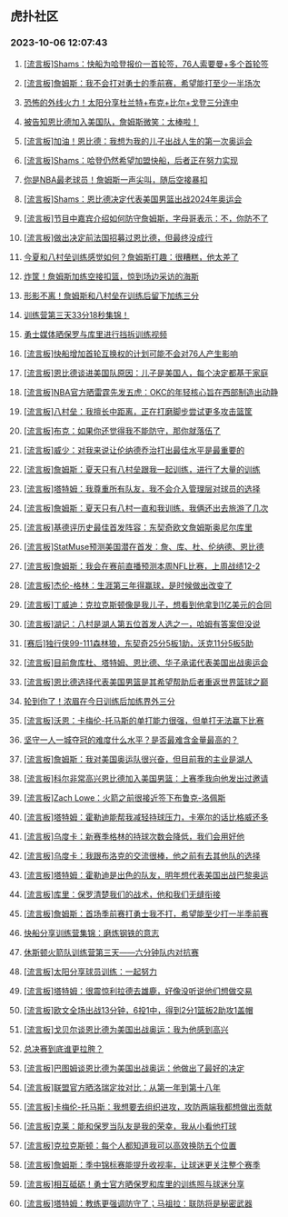## 虎扑社区 
### 2023-10-06 12:07:43

1. [[流言板]Shams：快船为哈登报价一首轮签，76人索要曼+多个首轮签](https://bbs.hupu.com/62354947.html)

2. [[流言板]詹姆斯：我不会打对勇士的季前赛，希望能打至少一半场次](https://bbs.hupu.com/62354472.html)

3. [恐怖的外线火力！太阳分享杜兰特+布克+比尔+戈登三分连中](https://bbs.hupu.com/62355843.html)

4. [被告知恩比德加入美国队，詹姆斯微笑：太棒啦！](https://bbs.hupu.com/62354383.html)

5. [[流言板]加油！恩比德：我想为我的儿子出战人生的第一次奥运会](https://bbs.hupu.com/62354271.html)

6. [[流言板]Shams：哈登仍然希望加盟快船，后者正在努力实现](https://bbs.hupu.com/62354118.html)

7. [你是NBA最老球员！詹姆斯一声尖叫，随后空接暴扣](https://bbs.hupu.com/62354235.html)

8. [[流言板]Shams：恩比德决定代表美国男篮出战2024年奥运会](https://bbs.hupu.com/62352481.html)

9. [[流言板]节目中嘉宾介绍如何防守詹姆斯，字母哥表示：不，你防不了](https://bbs.hupu.com/62355748.html)

10. [[流言板]做出决定前法国招募过恩比德，但最终没成行](https://bbs.hupu.com/62354196.html)

11. [今夏和八村垒训练感觉如何？詹姆斯打趣：很糟糕，他太差了](https://bbs.hupu.com/62355560.html)

12. [炸筐！詹姆斯加练空接扣篮，惊到场边采访的海斯](https://bbs.hupu.com/62354326.html)

13. [形影不离！詹姆斯和八村垒在训练后留下加练三分](https://bbs.hupu.com/62355456.html)

14. [训练营第三天33分18秒集锦！](https://bbs.hupu.com/62354403.html)

15. [勇士媒体晒保罗与库里进行挡拆训练视频](https://bbs.hupu.com/62355146.html)

16. [[流言板]快船增加首轮互换权的计划可能不会对76人产生影响](https://bbs.hupu.com/62354433.html)

17. [[流言板]恩比德谈进美国队原因：儿子是美国人，每个决定都基于家庭](https://bbs.hupu.com/62353744.html)

18. [[流言板]NBA官方晒雷霆先发五虎：OKC的年轻核心旨在西部制造出动静](https://bbs.hupu.com/62355054.html)

19. [[流言板]八村垒：我擅长中距离，正在打磨脚步尝试更多攻击篮筐](https://bbs.hupu.com/62356309.html)

20. [[流言板]布克：如果你还觉得我不能防守，那你就落伍了](https://bbs.hupu.com/62355922.html)

21. [[流言板]威少：对我来说让伦纳德乔治打出最佳水平是最重要的](https://bbs.hupu.com/62355081.html)

22. [[流言板]詹姆斯：夏天只有八村垒跟我一起训练，进行了大量的训练](https://bbs.hupu.com/62356151.html)

23. [[流言板]塔特姆：我尊重所有队友，我不会介入管理层对球员的选择](https://bbs.hupu.com/62355350.html)

24. [[流言板]詹姆斯：夏天只有八村一直和我训练，我俩还出去旅游了几次](https://bbs.hupu.com/62354174.html)

25. [[流言板]基德评历史最佳首发阵容：东契奇欧文詹姆斯奥尼尔库里](https://bbs.hupu.com/62356537.html)

26. [[流言板]StatMuse预测美国潜在首发：詹、库、杜、伦纳德、恩比德](https://bbs.hupu.com/62353606.html)

27. [[流言板]詹姆斯：我会在赛前直播预测本周NFL比赛，上周战绩12-2](https://bbs.hupu.com/62355011.html)

28. [[流言板]杰伦-格林：生涯第三年得赢球，是时候做出改变了](https://bbs.hupu.com/62354984.html)

29. [[流言板]丁威迪：克拉克斯顿像是我儿子，想看到他拿到1亿美元的合同](https://bbs.hupu.com/62356092.html)

30. [[流言板]湖记：八村是湖人第五位首发人选之一，哈姆有答案但没说](https://bbs.hupu.com/62354141.html)

31. [[赛后]独行侠99-111森林狼，东契奇25分5板1助，沃克11分5板5助](https://bbs.hupu.com/62353651.html)

32. [[流言板]目前詹库杜、塔特姆、恩比德、华子承诺代表美国出战奥运会](https://bbs.hupu.com/62352691.html)

33. [[流言板]恩比德选择代表美国男篮是其希望帮助后者重返世界篮球之巅](https://bbs.hupu.com/62352630.html)

34. [轮到你了！浓眉在今日训练后加练界外三分](https://bbs.hupu.com/62354753.html)

35. [[流言板]沃恩：卡梅伦-托马斯的单打能力很强，但单打无法赢下比赛](https://bbs.hupu.com/62355925.html)

36. [坚守一人一城夺冠的难度什么水平？是否最难含金量最高的？](https://bbs.hupu.com/62355127.html)

37. [[流言板]詹姆斯：我对美国奥运队很兴奋，但目前我的主业是湖人](https://bbs.hupu.com/62354712.html)

38. [[流言板]科尔非常高兴恩比德加入美国男篮：上赛季我向他发出过邀请](https://bbs.hupu.com/62354106.html)

39. [[流言板]Zach Lowe：火箭之前很接近签下布鲁克-洛佩斯](https://bbs.hupu.com/62355036.html)

40. [[流言板]塔特姆：霍勒迪能帮我减轻持球压力，卡塞尔的话比格威还多](https://bbs.hupu.com/62355303.html)

41. [[流言板]乌度卡：新赛季格林的持球次数会降低，我们会用好他](https://bbs.hupu.com/62355026.html)

42. [[流言板]乌度卡：我跟布洛克的交流很棒，他之前有去其他队的选择](https://bbs.hupu.com/62355254.html)

43. [[流言板]塔特姆：霍勒迪是出色的队友，明年想代表美国出战巴黎奥运](https://bbs.hupu.com/62354852.html)

44. [[流言板]库里：保罗清楚我们的战术，他和我们无缝衔接](https://bbs.hupu.com/62354937.html)

45. [[流言板]詹姆斯：首场季前赛打勇士我不打，希望能至少打一半季前赛](https://bbs.hupu.com/62354160.html)

46. [快船分享训练营集锦：磨炼钢铁的意志](https://bbs.hupu.com/62355478.html)

47. [休斯顿火箭队训练营第三天——六分钟队内对抗赛](https://bbs.hupu.com/62354965.html)

48. [[流言板]太阳分享球员训练：一起努力](https://bbs.hupu.com/62355751.html)

49. [[流言板]塔特姆：很震惊利拉德去雄鹿，好像没听说他们想做交易](https://bbs.hupu.com/62355481.html)

50. [[流言板]欧文全场出战13分钟，6投1中，得到2分1篮板2助攻1盖帽](https://bbs.hupu.com/62353694.html)

51. [[流言板]戈贝尔谈恩比德为美国出战奥运：我为他感到高兴](https://bbs.hupu.com/62356249.html)

52. [总决赛到底谁更拉胯？](https://bbs.hupu.com/62354222.html)

53. [[流言板]巴图姆谈恩比德为美国出战奥运：他做出了最好的决定](https://bbs.hupu.com/62356267.html)

54. [[流言板]联盟官方晒洛瑞定妆对比：从第一年到第十八年](https://bbs.hupu.com/62355347.html)

55. [[流言板]卡梅伦-托马斯：我想要去组织进攻，攻防两端我都想做出贡献](https://bbs.hupu.com/62356190.html)

56. [[流言板]克莱：能和保罗当队友是我的荣幸，我从小看他打球](https://bbs.hupu.com/62354856.html)

57. [[流言板]克拉克斯顿：每个人都知道我可以高效换防五个位置](https://bbs.hupu.com/62355960.html)

58. [[流言板]詹姆斯：季中锦标赛能提升收视率，让球迷更关注整个赛季](https://bbs.hupu.com/62356015.html)

59. [[流言板]相互砥砺！勇士官方晒保罗和库里的训练照与球迷分享](https://bbs.hupu.com/62355093.html)

60. [[流言板]塔特姆：教练更强调防守了；马祖拉：联防将是秘密武器](https://bbs.hupu.com/62354932.html)

